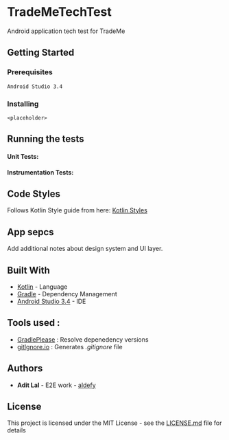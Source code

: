 # TradeMeTechTest

Android application tech test for TradeMe

## Getting Started

<placeholder>

### Prerequisites

```
Android Studio 3.4
```

### Installing

```
<placeholder>
```


## Running the tests

#### Unit Tests:
#### Instrumentation Tests:

## Code Styles
Follows Kotlin Style guide from here: [Kotlin Styles](https://kotlinlang.org/docs/reference/coding-conventions.html)

## App sepcs

Add additional notes about design system and UI layer.

## Built With

* [Kotlin](https://kotlinlang.org/) - Language
* [Gradle](https://gradle.org/) - Dependency Management
* [Android Studio 3.4](https://developer.android.com/studio/) - IDE


## Tools used :
- [GradlePlease](http://gradleplease.appspot.com/) : Resolve depenedency versions
- [gitIgnore.io](http://gitignore.io) : Generates _.gitignore_ file


## Authors

* **Adit Lal** - E2E work - [aldefy](https://github.com/aldefy)

## License

This project is licensed under the MIT License - see the [LICENSE.md](LICENSE.md) file for details
